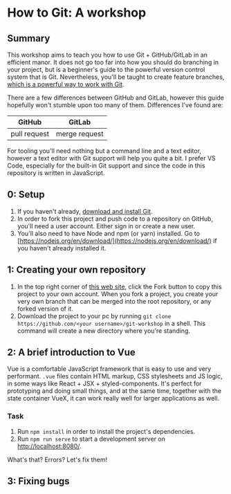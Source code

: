 # How to Git: A workshop

## Summary

This workshop aims to teach you how to use Git + GitHub/GitLab in an efficient manor. It does not go too far into how you should do branching in your project, but is a beginner's guide to the powerful version control system that is Git. Nevertheless, you'll be taught to create feature branches, [which is a powerful way to work with Git](https://www.atlassian.com/git/tutorials/comparing-workflows/feature-branch-workflow).

There are a few differences between GitHub and GitLab, however this guide hopefully won't stumble upon too many of them. Differences I've found are:

| GitHub | GitLab |
| --- | --- |
| pull request | merge request |

For tooling you'll need nothing but a command line and a text editor, however a text editor with Git support will help you quite a bit. I prefer VS Code, especially for the built-in Git support and since the code in this repository is written in JavaScript.

## 0: Setup

1. If you haven't already, [download and install Git](https://git-scm.com/downloads).
2. In order to fork this project and push code to a repository on GitHub, you'll need a user account. Either sign in or create a new user.
3. You'll also need to have Node and npm (or yarn) installed. Go to [https://nodejs.org/en/download/](https://nodejs.org/en/download/) if you haven't already installed it.

## 1: Creating your own repository

1. In the top right corner of [this web site](https://github.com/boyum/git-workshop), click the Fork button to copy this project to your own account. When you fork a project, you create your very own branch that can be merged into the root repository, or any forked version of it.
2. Download the project to your pc by running `git clone https://github.com/<your username>/git-workshop` in a shell. This command will create a new directory where you're standing.

## 2: A brief introduction to Vue

Vue is a comfortable JavaScript framework that is easy to use and very performant. `.vue` files contain HTML markup, CSS stylesheets and JS logic, in some ways like React + JSX + styled-components. It's perfect for prototyping and doing small things, and at the same time, together with the state container VueX, it can work really well for larger applications as well.

### Task

1. Run `npm install` in order to install the project's dependencies.
2. Run `npm run serve` to start a development server on [http://localhost:8080/](http://localhost:8080/).

What's that? Errors? Let's fix them!

## 3: Fixing bugs
